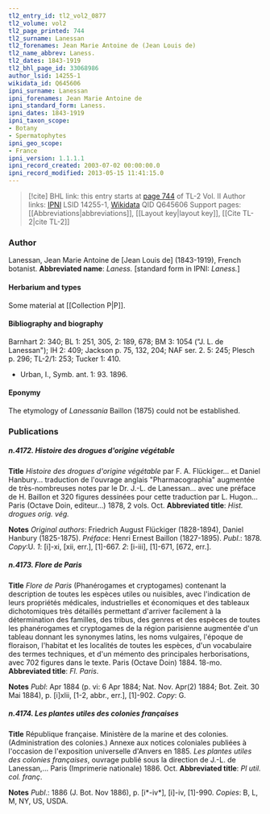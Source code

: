 ```yaml
---
tl2_entry_id: tl2_vol2_0877
tl2_volume: vol2
tl2_page_printed: 744
tl2_surname: Lanessan
tl2_forenames: Jean Marie Antoine de (Jean Louis de)
tl2_name_abbrev: Laness.
tl2_dates: 1843-1919
tl2_bhl_page_id: 33068986
author_lsid: 14255-1
wikidata_id: Q645606
ipni_surname: Lanessan
ipni_forenames: Jean Marie Antoine de
ipni_standard_form: Laness.
ipni_dates: 1843-1919
ipni_taxon_scope: 
- Botany
- Spermatophytes
ipni_geo_scope: 
- France
ipni_version: 1.1.1.1
ipni_record_created: 2003-07-02 00:00:00.0
ipni_record_modified: 2013-05-15 11:41:15.0
---
```


> [!cite] BHL link: this entry starts at [page 744](https://www.biodiversitylibrary.org/page/33068986) of TL-2 Vol. II
> Author links: [IPNI](https://www.ipni.org/a/14255-1) LSID 14255-1, [Wikidata](https://www.wikidata.org/wiki/Q645606) QID Q645606
> Support pages: [[Abbreviations|abbreviations]], [[Layout key|layout key]], [[Cite TL-2|cite TL-2]]

### Author

Lanessan, Jean Marie Antoine de \[Jean Louis de\] (1843-1919), French botanist. 
**Abbreviated name**: *Laness.* \[standard form in IPNI: *Laness.*\]

#### Herbarium and types

Some material at [[Collection P|P]].

#### Bibliography and biography

Barnhart 2: 340; BL 1: 251, 305, 2: 189, 678; BM 3: 1054 ("J. L. de Lanessan"); IH 2: 409; Jackson p. 75, 132, 204; NAF ser. 2. 5: 245; Plesch p. 296; TL-2/1: 253; Tucker 1: 410.
- Urban, I., Symb. ant. 1: 93. 1896.

#### Eponymy

The etymology of *Lanessania* Baillon (1875) could not be established.

### Publications

##### n.4172. Histoire des drogues d'origine végétable

**Title**
*Histoire des drogues d'origine végétable* par F. A. Flückiger... et Daniel Hanbury... traduction de l'ouvrage anglais "Pharmacographia" augmentée de très-nombreuses notes par le Dr. J.-L. de Lanessan... avec une préface de H. Baillon et 320 figures dessinées pour cette traduction par L. Hugon... Paris (Octave Doin, editeur...) 1878, 2 vols. Oct.
**Abbreviated title**: *Hist. drogues orig. vég.*

**Notes**
*Original authors*: Friedrich August Flückiger (1828-1894), Daniel Hanbury (1825-1875).
*Préface*: Henri Ernest Baillon (1827-1895).
*Publ*.: 1878. *Copy*:U.
*1*: \[i\]-xi, \[xii, err.\], \[1\]-667.
*2*: \[i-iii\], \[1\]-671, \[672, err.\].

##### n.4173. Flore de Paris

**Title**
*Flore de Paris* (Phanérogames et cryptogames) contenant la description de toutes les espèces utiles ou nuisibles, avec l'indication de leurs propriétés médicales, industrielles et économiques et des tableaux dichotomiques très détaillés permettant d'arriver facilement à la détermination des familles, des tribus, des genres et des espèces de toutes les phanérogames et cryptogames de la région parisienne augmentée d'un tableau donnant les synonymes latins, les noms vulgaires, l'époque de floraison, l'habitat et les localités de toutes les espèces, d'un vocabulaire des termes techniques, et d'un mémento des principales herborisations, avec 702 figures dans le texte. Paris (Octave Doin) 1884. 18-mo.
**Abbreviated title**: *Fl. Paris*.

**Notes**
*Publ*: Apr 1884 (p. vi: 6 Apr 1884; Nat. Nov. Apr(2) 1884; Bot. Zeit. 30 Mai 1884), p. \[i\]xlii, \[1-2, abbr., err.\], \[1\]-902. *Copy*: G.

##### n.4174. Les plantes utiles des colonies françaises

**Title**
République française. Ministère de la marine et des colonies. (Administration des colonies.) Annexe aux notices coloniales publiées à l'occasion de l'exposition universelle d'Anvers en 1885. *Les plantes utiles des colonies françaises*, ouvrage publié sous la direction de J.-L. de Lanessan,... Paris (Imprimerie nationale) 1886. Oct.
**Abbreviated title**: *Pl util. col. franç*.

**Notes**
*Publ*.: 1886 (J. Bot. Nov 1886), p. \[i\*-iv\*\], \[i\]-iv, \[1\]-990. *Copies*: B, L, M, NY, US, USDA.

